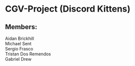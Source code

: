 # CGV-Project (Discord Kittens)

## Members:
Aidan Brickhill <br>
Michael Sent <br>
Sergio Frasco <br>
Tristan Dos Remendos <br>
Gabriel Drew <br>
